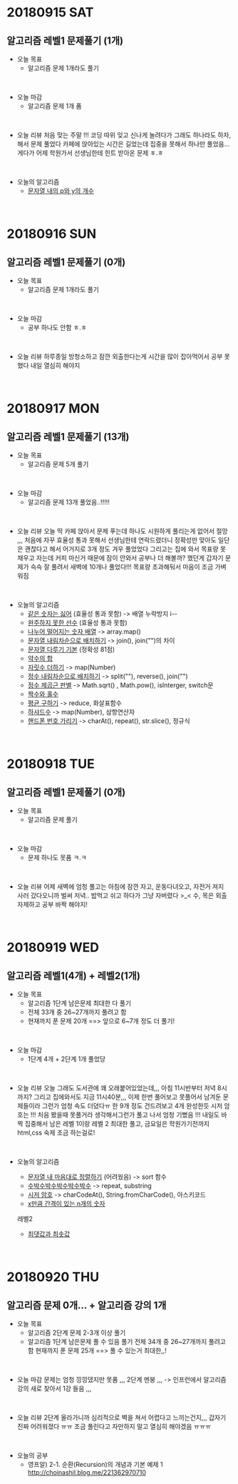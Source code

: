 # 20180915 SAT

## 알고리즘 레벨1 문제풀기 (1개)

- 오늘 목표
  - 알고리즘 문제 1개라도 풀기
<br />

- 오늘 마감
  - 알고리즘 문제 1개 품
<br />

- 오늘 리뷰
처음 맞는 주말 !!! 
코딩 따위 잊고 신나게 놀려다가 그래도 하나라도 하자, 해서 문제 풀었다 
카페에 앉아있는 시간은 길었는데 집중을 못해서 하나만 풀었음... 
게다가 어제 학원가서 선생님한테 힌트 받아온 문제 ㅎ.ㅎ 
<br />

- 오늘의 알고리즘
  - [문자열 내의 p와 y의 개수](http://choinashil.blog.me/221359539637)
<br />



# 20180916 SUN

## 알고리즘 레벨1 문제풀기 (0개)

- 오늘 목표
  - 알고리즘 문제 1개라도 풀기
<br />

- 오늘 마감
  - 공부 하나도 안함 ㅎ.ㅎ 
<br />

- 오늘 리뷰
하루종일 방청소하고 잠깐 외출한다는게 시간을 많이 잡아먹어서 공부 못했다 
내일 열심히 해야지
<br />



# 20180917 MON
## 알고리즘 레벨1 문제풀기 (13개)

- 오늘 목표
  - 알고리즘 문제 5개 풀기
<br />

- 오늘 마감
  - 알고리즘 문제 13개 풀었음..!!!!!
<br />

- 오늘 리뷰
오늘 딱 카페 앉아서 문제 푸는데 하나도 시원하게 풀리는게 없어서 절망 ,,,
처음에 자꾸 효율성 통과 못해서 선생님한테 연락드렸더니 정확성만 맞아도 일단은 괜찮다고 해서 어거지로 3개 정도 겨우 풀었었다
그리고는 집에 와서 목표량 못채우고 자는데 커피 마신거 때문에 잠이 안와서 공부나 더 해볼까? 했던게 갑자기 문제가 슥슥 잘 풀려서 새벽에 10개나 풀었다!!!
목표량 초과해둬서 마음이 조금 가벼워짐
<br />

- 오늘의 알고리즘
  - [같은 숫자는 싫어](http://choinashil.blog.me/221360819071) (효율성 통과 못함) -> 배열 누락방지 i--
  - [완주하지 못한 선수](http://choinashil.blog.me/221360824075) (효율성 통과 못함)
  - [나누어 떨어지는 숫자 배열](http://choinashil.blog.me/221360837848) -> array.map()
  - [문자열 내림차순으로 배치하기](http://choinashil.blog.me/221361075182) -> join(), join("")의 차이
  - [문자열 다루기 기본](http://choinashil.blog.me/221361077090) (정확성 81점)
  - [약수의 합](http://choinashil.blog.me/221361079264)
  - [자릿수 더하기](http://choinashil.blog.me/221361083479) -> map(Number)
  - [정수 내림차순으로 배치하기](http://choinashil.blog.me/221361084570) -> split(""), reverse(), join("")
  - [정수 제곱근 판별](http://choinashil.blog.me/221361092974) -> Math.sqrt() , Math.pow(), isInterger, switch문
  - [짝수와 홀수](http://choinashil.blog.me/221361099282)
  - [평균 구하기](http://choinashil.blog.me/221361102421) -> reduce, 화살표함수 
  - [하샤드수](http://choinashil.blog.me/221361106676) -> map(Number), 삼항연산자
  - [핸드폰 번호 가리기](http://choinashil.blog.me/221361260476) -> charAt(), repeat(), str.slice(), 정규식 
<br />



# 20180918 TUE

## 알고리즘 레벨1 문제풀기 (0개)

- 오늘 목표
  - 알고리즘 문제 풀기
<br />

- 오늘 마감
  - 문제 하나도 못품 ㅋ.ㅋ 
<br />

- 오늘 리뷰
어제 새벽에 엄청 풀고는 아침에 잠깐 자고, 운동다녀오고, 자전거 져지 사러 갔다오니까 벌써 저녁..
밥먹고 쉬고 하다가 그냥 자버렸다 >_<
수, 목은 외출자제하고 공부 바짝 해야지!
<br />



# 20180919 WED

## 알고리즘 레벨1(4개) + 레벨2(1개)

- 오늘 목표
  - 알고리즘 1단계 남은문제 최대한 다 풀기
  - 전체 33개 중 26~27개까지 풀려고 함 
  - 현재까지 푼 문제 20개 ==> 앞으로 6~7개 정도 더 풀기! 
<br />

- 오늘 마감
  - 1단계 4개 + 2단계 1개 풀었당
<br />

- 오늘 리뷰
오늘 그래도 도서관에 꽤 오래붙어있었는데,,, 아침 11시반부터 저녁 8시까지? 그리고 집에와서도 지금 11시40분,,,
이제 한번 풀어보고 못풀어서 남겨둔 문제들이라 그런가 엄청 속도 더뎠다ㅠ
한 9개 정도 건드려보고 4개 완성한듯 
시저 암호는 !!! 처음 봤을때 못풀거라 생각해서그런가 풀고 나서 엄청 기뻤음 !!!
내일도 바짝 집중해서 남은 레벨 1이랑 레벨 2 최대한 풀고, 금요일은 학원가기전까지 html,css 숙제 조금 하는걸로!
<br />

- 오늘의 알고리즘
  - [문자열 내 마음대로 정렬하기](http://choinashil.blog.me/221362017671) (어려웠음) -> sort 함수
  - [수박수박수박수박수박수](http://choinashil.blog.me/221362134799) -> repeat, substring
  - [시저 암호](http://choinashil.blog.me/221362246329) -> charCodeAt(), String.fromCharCode(), 아스키코드
  - [x만큼 간격이 있는 n개의 숫자](http://choinashil.blog.me/221362345400)

  레벨2
  - [최댓값과 최솟값](http://choinashil.blog.me/221362692977)
<br />



# 20180920 THU

## 알고리즘 문제 0개... + 알고리즘 강의 1개

- 오늘 목표
  - 알고리즘 2단계 문제 2-3개 이상 풀기
  - 알고리즘 1단계 남은문제 풀 수 있음 풀기 
    전체 34개 중 26~27개까지 풀려고 함 
    현재까지 푼 문제 25개 ==> 풀 수 있는거 최대한,,! 
<br />

- 오늘 마감
문제는 엄청 낑낑댔지만 못품 ,,, 2단계 멘붕 ,,, 
-> 인프런에서 알고리즘 강의 새로 찾아서 1강 들음 ,,,
<br />

- 오늘 리뷰
2단계 올라가니까 심리적으로 벽을 쳐서 어렵다고 느끼는건지,,, 갑자기 진짜 어려워졌다 ㅠㅠ 
조금 풀린다고 자만하지 말고 열심히 해야겠음 ㅠㅠㅠ 
<br />

- 오늘의 공부
  - 영프알) 2-1. 순환(Recursion)의 개념과 기본 예제 1
http://choinashil.blog.me/221362970710
<br />
